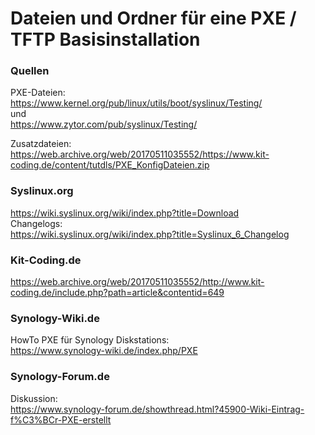 # Dateien und Ordner für eine PXE / TFTP Basisinstallation

### Quellen
PXE-Dateien:  
https://www.kernel.org/pub/linux/utils/boot/syslinux/Testing/  
und  
https://www.zytor.com/pub/syslinux/Testing/

Zusatzdateien:  
https://web.archive.org/web/20170511035552/https://www.kit-coding.de/content/tutdls/PXE_KonfigDateien.zip  

### Syslinux.org  
https://wiki.syslinux.org/wiki/index.php?title=Download  
Changelogs:  
https://wiki.syslinux.org/wiki/index.php?title=Syslinux_6_Changelog  
  
### Kit-Coding.de
https://web.archive.org/web/20170511035552/http://www.kit-coding.de/include.php?path=article&contentid=649  
  
### Synology-Wiki.de
HowTo PXE für Synology Diskstations:  
https://www.synology-wiki.de/index.php/PXE  

### Synology-Forum.de
Diskussion:  
https://www.synology-forum.de/showthread.html?45900-Wiki-Eintrag-f%C3%BCr-PXE-erstellt  
